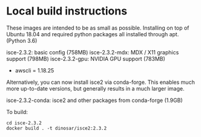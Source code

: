 # Local build instructions

These images are intended to be as small as possible. Installing on top of Ubuntu 18.04 and required python packages all installed through apt. (Python 3.6)

isce-2.3.2: basic config (758MB)
isce-2.3.2-mdx: MDX / X11 graphics support (798MB)
isce-2.3.2-gpu: NVIDIA GPU support (783MB)
* awscli = 1.18.25

Alternatively, you can now install isce2 via conda-forge. This enables much more up-to-date versions, but generally results in a much larger image.

isce-2.3.2-conda: isce2 and other packages from conda-forge (1.9GB)


To build:
```
cd isce-2.3.2
docker build . -t dinosar/isce2:2.3.2
```
